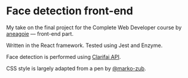 # Face detection front-end

My take on the final project for the Complete Web Developer course by [aneagoie](https://github.com/aneagoie/) — front-end part.

Written in the React framework. Tested using Jest and Enzyme.

Face detection is performed using [Clarifai API](https://www.clarifai.com/models/face-detection-image-recognition-model-a403429f2ddf4b49b307e318f00e528b-detection).

CSS style is largely adapted from a pen by [@marko-zub](https://codepen.io/marko-zub/pen/mzPeOV).
